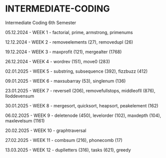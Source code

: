 # INTERMEDIATE-CODING
Intermediate Coding 6th Semester

05.12.2024 - WEEK 1 - factorial, prime, armstrong, primenums

12.12.2024 - WEEK 2 - removeelements (27), removedupl (26)

19.12.2024 - WEEK 3 - maxprofit (121), mergealter (1768)

26.12.2024 - WEEK 4 - wordrev (151), move0 (283)

02.01.2025 - WEEK 5 - substring, subsequence (392), fizzbuzz (412)

09.01.2025 - WEEK 6 - maxsubarray (53), singlenum (136)

23.01.2025 - WEEK 7 - reversell (206), removefullstops, middleofll (876), lloddevensum

30.01.2025 - WEEK 8 - mergesort, quicksort, heapsort, peakelement (162)

06.02.2025 - WEEK 9 - deletenode (450), levelorder (102), maxdepth (104), maxlevelsum (1161)

20.02.2025 - WEEK 10 - graphtraversal

27.02.2025 - WEEK 11 - combsum (216), phonecomb (17)

13.03.2025 - WEEK 12 - duplletters (316), tasks (621), greedy

